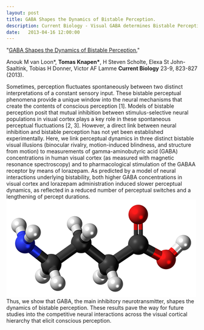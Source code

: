 ```yaml
---
layout: post
title: GABA Shapes the Dynamics of Bistable Perception.
description: Current Biology - Visual GABA determines Bistable Perception
date:   2013-04-16 12:00:00
---
```


"<a href="http://www.sciencedirect.com/science/article/pii/S0960982213003692" target="_blank" alt="GABA Shapes the Dynamics of Bistable Perception." >GABA Shapes the Dynamics of Bistable Perception.</a>"

Anouk M van Loon*, <strong>Tomas Knapen*</strong>, H Steven Scholte, Elexa St John-Saaltink, Tobias H Donner, Victor AF Lamme
<strong>Current Biology</strong> 23-9, 823-827 (2013).

Sometimes, perception fluctuates spontaneously between two distinct interpretations of a constant sensory input. These bistable perceptual phenomena provide a unique window into the neural mechanisms that create the contents of conscious perception [1]. Models of bistable perception posit that mutual inhibition between stimulus-selective neural populations in visual cortex plays a key role in these spontaneous perceptual fluctuations [2, 3]. However, a direct link between neural inhibition and bistable perception has not yet been established experimentally. Here, we link perceptual dynamics in three distinct bistable visual illusions (binocular rivalry, motion-induced blindness, and structure from motion) to measurements of gamma-aminobutyric acid (GABA) concentrations in human visual cortex (as measured with magnetic resonance spectroscopy) and to pharmacological stimulation of the GABAA receptor by means of lorazepam. As predicted by a model of neural interactions underlying bistability, both higher GABA concentrations in visual cortex and lorazepam administration induced slower perceptual dynamics, as reflected in a reduced number of perceptual switches and a lengthening of percept durations. <img class="col two left" src="/img/publications/GABA.png">
Thus, we show that GABA, the main inhibitory neurotransmitter, shapes the dynamics of bistable perception. These results pave the way for future studies into the competitive neural interactions across the visual cortical hierarchy that elicit conscious perception.

